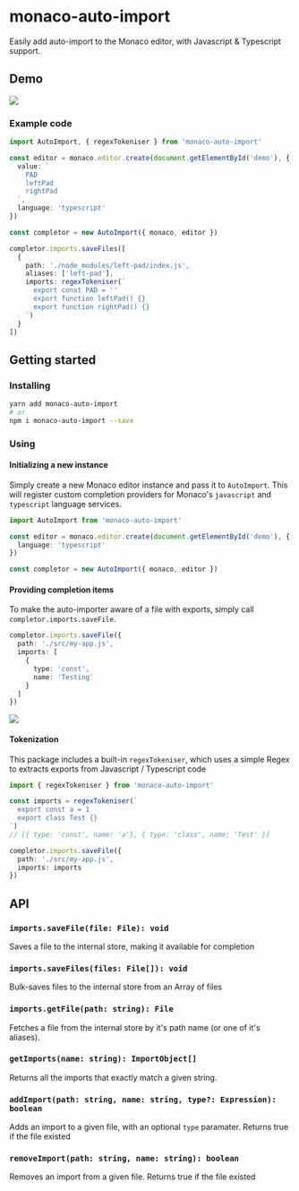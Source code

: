 # monaco-auto-import

Easily add auto-import to the Monaco editor, with Javascript & Typescript support.

## Demo

![](https://i.imgur.com/BvQuMRC.gif)

### Example code

```ts
import AutoImport, { regexTokeniser } from 'monaco-auto-import'

const editor = monaco.editor.create(document.getElementById('demo'), {
  value: `
    PAD
    leftPad
    rightPad
  `,
  language: 'typescript'
})

const completor = new AutoImport({ monaco, editor })

completor.imports.saveFiles([
  {
    path: './node_modules/left-pad/index.js',
    aliases: ['left-pad'],
    imports: regexTokeniser(`
      export const PAD = ''
      export function leftPad() {}
      export function rightPad() {}
    `)
  }
])
```

## Getting started

### Installing

```bash
yarn add monaco-auto-import
# or
npm i monaco-auto-import --save
```

### Using

#### Initializing a new instance

Simply create a new Monaco editor instance and pass it to `AutoImport`. This will register custom completion providers for Monaco's `javascript` and `typescript` language services.

```ts
import AutoImport from 'monaco-auto-import'

const editor = monaco.editor.create(document.getElementById('demo'), {
  language: 'typescript'
})

const completor = new AutoImport({ monaco, editor })
```

#### Providing completion items

To make the auto-importer aware of a file with exports, simply call `completor.imports.saveFile`.

```ts
completor.imports.saveFile({
  path: './src/my-app.js',
  imports: [
    {
      type: 'const',
      name: 'Testing'
    }
  ]
})
```

![](https://i.imgur.com/zSuZr7j.png)

#### Tokenization

This package includes a built-in `regexTokeniser`, which uses a simple Regex to extracts exports from Javascript / Typescript code

```ts
import { regexTokeniser } from 'monaco-auto-import'

const imports = regexTokeniser(`
  export const a = 1
  export class Test {}
`)
// [{ type: 'const', name: 'a'}, { type: 'class', name: 'Test' }]

completor.imports.saveFile({
  path: './src/my-app.js',
  imports: imports
})
```

## API

### `imports.saveFile(file: File): void`

Saves a file to the internal store, making it available for completion

### `imports.saveFiles(files: File[]): void`

Bulk-saves files to the internal store from an Array of files

### `imports.getFile(path: string): File`

Fetches a file from the internal store by it's path name (or one of it's aliases).

### `getImports(name: string): ImportObject[]`

Returns all the imports that exactly match a given string.

### `addImport(path: string, name: string, type?: Expression): boolean`

Adds an import to a given file, with an optional `type` paramater. Returns true if the file existed

### `removeImport(path: string, name: string): boolean`

Removes an import from a given file. Returns true if the file existed
